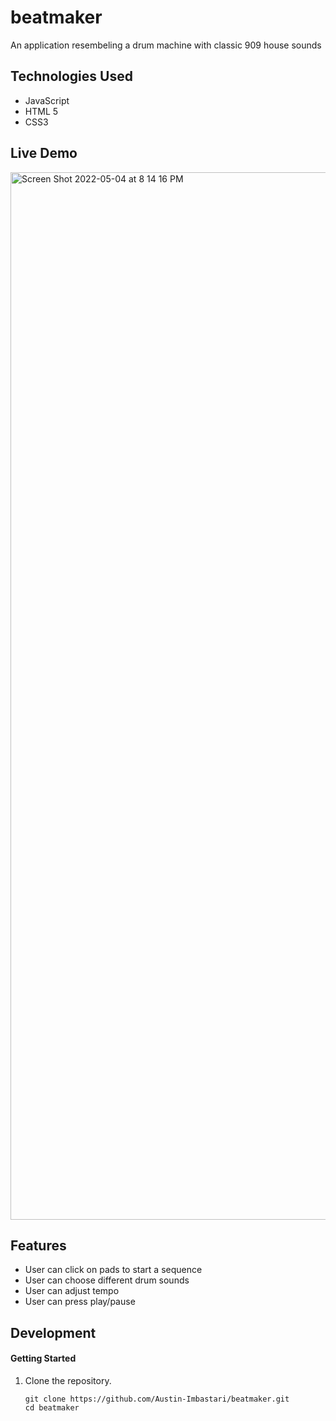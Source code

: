 # beatmaker
An application resembeling a drum machine with classic 909 house sounds

## Technologies Used
- JavaScript
- HTML 5
- CSS3

## Live Demo
<img width="1676" alt="Screen Shot 2022-05-04 at 8 14 16 PM" src="https://user-images.githubusercontent.com/55529532/166858843-221571c4-96be-49cc-ad01-d7462e774799.png">


## Features
- User can click on pads to start a sequence
- User can choose different drum sounds
- User can adjust tempo
- User can press play/pause

## Development

#### Getting Started

1. Clone the repository.

    ```shell
    git clone https://github.com/Austin-Imbastari/beatmaker.git
    cd beatmaker
    ```
